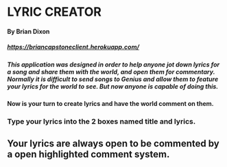 # LYRIC CREATOR

#### By Brian Dixon

##### https://briancapstoneclient.herokuapp.com/


##### This application was designed in order to help anyone jot down lyrics for a song and share them with the world, and open them for commentary. Normally it is difficult to send songs to Genius and allow them to feature your lyrics for the world to see. But now anyone is capable of doing this. 

#### Now is your turn to create lyrics and have the world comment on them. 

### Type your lyrics into the 2 boxes named title and lyrics.
## Your lyrics are always open to be commented by a open highlighted comment system. 